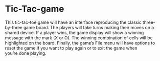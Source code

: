 # Tic-Tac-game
This tic-tac-toe game will have an interface reproducing the classic three-by-three game board.
The players will take turns making their moves on a shared device. If a player wins, the game display will show a winning message with the mark (X or O).  The winning combination of cells will be highlighted on the board. Finally, the game’s File menu will have options to reset the game if you want to play again or to exit the game when you’re done playing.
